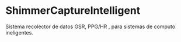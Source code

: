 # ShimmerCaptureIntelligent
Sistema recolector de datos GSR, PPG/HR , para sistemas de computo ineligentes.
